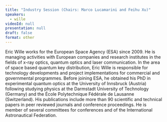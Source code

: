 ```yaml
---
title: "Industry Session (Chairs: Marco Lucamarini and Feihu Xu)"
speakers:
  - wille
videoId: null
presentation: null
draft: false
format: other
---
```

Eric Wille works for the European Space Agency (ESA) since 2009. He is managing activities with European companies and research institutes in the fields of x-ray optics, quantum optics and laser communication. In the area of space based quantum key distribution, Eric Wille is responsible for technology developments and project implementations for commercial and governmental programmes. Before joining ESA, he obtained his PhD in experimental quantum optics at the University of Innsbruck (Austria) following studying physics at the Darmstadt University of Technology (Germany) and the École Polytechnique Fédérale de Lausanne (Switzerland). His publications include more than 90 scientific and technical papers in peer reviewed journals and conference proceedings. He is member of several committees for conferences and of the International Astronautical Federation.



<!-- fields to use above: -->
<!-- videoId: "Vfl9pPh6ipI" -->
<!-- presentation: "/slides/invited-MargaridaPereira.pdf" -->
